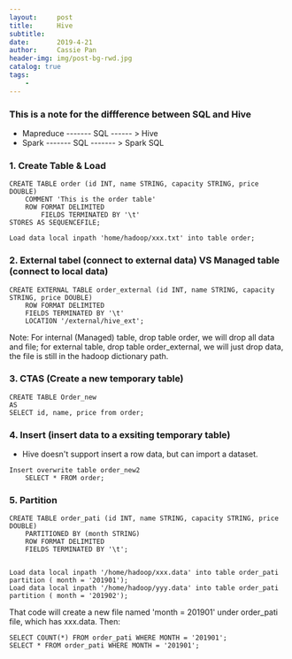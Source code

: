 ```yaml
---
layout:     post
title:      Hive
subtitle:   
date:       2019-4-21
author:     Cassie Pan
header-img: img/post-bg-rwd.jpg 
catalog: true
tags:
    -  
---
```



### This is a note for the diffference between SQL and Hive

- Mapreduce  ------- SQL ------ > Hive
- Spark ------- SQL ------- > Spark SQL

### 1. Create Table  &  Load

```
CREATE TABLE order (id INT, name STRING, capacity STRING, price DOUBLE)
    COMMENT 'This is the order table'
    ROW FORMAT DELIMITED
        FIELDS TERMINATED BY '\t'
STORES AS SEQUENCEFILE;

Load data local inpath 'home/hadoop/xxx.txt' into table order;
```

### 2. External tabel (connect to external data) VS Managed table (connect to local data)

```
CREATE EXTERNAL TABLE order_external (id INT, name STRING, capacity STRING, price DOUBLE)
    ROW FORMAT DELIMITED
    FIELDS TERMINATED BY '\t'
    LOCATION '/external/hive_ext';

```

Note: 
For internal (Managed) table, drop table order, we will drop all data and file;
for external table, drop table order_external, we will just drop data, the file is still in the hadoop dictionary path.

### 3. CTAS (Create a new temporary table)

```
CREATE TABLE Order_new
AS
SELECT id, name, price from order;
```

### 4. Insert (insert data to a exsiting temporary table)

- Hive doesn't support insert a row data, but can import a dataset.

```
Insert overwrite table order_new2
    SELECT * FROM order;
```

### 5. Partition

```
CREATE TABLE order_pati (id INT, name STRING, capacity STRING, price DOUBLE)
    PARTITIONED BY (month STRING)
    ROW FORMAT DELIMITED
    FIELDS TERMINATED BY '\t';
    
```

```
Load data local inpath '/home/hadoop/xxx.data' into table order_pati partition ( month = '201901');
Load data local inpath '/home/hadoop/yyy.data' into table order_pati partition ( month = '201902');

```

That code will create a new file named 'month = 201901' under order_pati file, which has xxx.data.
Then:

```
SELECT COUNT(*) FROM order_pati WHERE MONTH = '201901';
SELECT * FROM order_pati WHERE MONTH = '201901';
```
